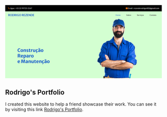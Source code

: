 <img src="images/home.png" alt="home-page">

## Rodrigo's Portfolio

<p>
  I created this website to help a friend showcase their work. You can see it by visiting this link <a href="https://lucaslopestech.github.io/rodrigo-portfolio/" target="_blank">Rodrigo's Portfolio</a>.
</p>
